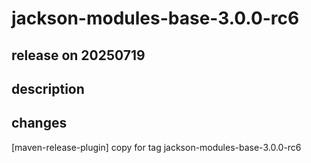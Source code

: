 # jackson-modules-base-3.0.0-rc6

## release on 20250719
## description
## changes
[maven-release-plugin] copy for tag jackson-modules-base-3.0.0-rc6

